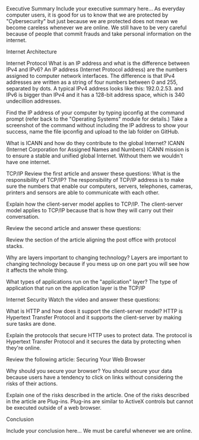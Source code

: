 Executive Summary
Include your executive summary here...
As everyday computer users, it is good for us to know that we are protected by "Cybersecurity" but just because we are protected does not mean we become careless whenever we are online. We still have to be very careful because of people that commit frauds and take personal information on the internet.

Internet Architecture

Internet Protocol
What is an IP address and what is the difference between IPv4 and IPv6?
An IP address (Internet Protocol address)  are the numbers assigned to computer network interfaces. The difference is that IPv4 addresses are written as a string of four numbers between 0 and 255, separated by dots. A typical IPv4 address looks like this: 192.0.2.53. and IPv6 is bigger than IPv4 and it has a 128-bit address space, which is 340 undecillion addresses.

Find the IP address of your computer by typing ipconfig at the command prompt (refer back to the "Operating Systems" module for details.) Take a screenshot of the command without including the IP address to show your success, name the file ipconfig and upload to the lab folder on GitHub.

What is ICANN and how do they contribute to the global Internet?
ICANN (Internet Corporation for Assigned Names and Numbers) ICANN mission is to ensure a stable and unified global Internet. Without them we wouldn't have one internet.

TCP/IP
Review the first article and answer these questions:
What is the responsibility of TCP/IP?
The responsibility of TCP/IP address is to make sure the numbers that enable our computers, servers, telephones, cameras, printers and sensors are able to communicate with each other.

Explain how the client-server model applies to TCP/IP.
The client-server model applies to TCP/IP because that is how they will carry out their conversation.

Review the second article and answer these questions:

Review the section of the article aligning the post office with protocol stacks.

Why are layers important to changing technology?
Layers are important to changing technology because if you mess up on one part you will see how it affects the whole thing.

What types of applications run on the "application" layer?
The type of application that run on the application layer is the TCP/IP

Internet Security
Watch the video and answer these questions:

What is HTTP and how does it support the client-server model?
HTTP is Hypertext Transfer Protocol and it supports the client-server by making sure tasks are done.

Explain the protocols that secure HTTP uses to protect data.
The protocol is Hypertext Transfer Protocol and it secures the data by protecting when they're online.

Review the following article: Securing Your Web Browser

Why should you secure your browser?
You should secure your data because users have a tendency to click on links without considering the risks of their actions.

Explain one of the risks described in the article.
One of the risks described in the article are Plug-ins. Plug-ins are similar to ActiveX controls but cannot be executed outside of a web browser. 

Conclusion

Include your conclusion here...
We must be careful whenever we are online.
